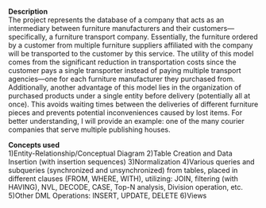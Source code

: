 **Description**    
The project represents the database of a company that acts as an intermediary between furniture manufacturers and their customers—specifically, a furniture transport company.
Essentially, the furniture ordered by a customer from multiple furniture suppliers affiliated with the company will be transported to the customer by this service.
The utility of this model comes from the significant reduction in transportation costs since the customer pays a single transporter instead of paying multiple transport agencies—one for
each furniture manufacturer they purchased from.
Additionally, another advantage of this model lies in the organization of purchased products under a single entity before delivery (potentially all at once).
This avoids waiting times between the deliveries of different furniture pieces and prevents potential inconveniences caused by lost items.
For better understanding, I will provide an example: one of the many courier companies that serve multiple publishing houses.

**Concepts used**   
1)Entity-Relationship/Conceptual Diagram
2)Table Creation and Data Insertion (with insertion sequences)
3)Normalization
4)Various queries and subqueries (synchronized and unsynchronized) from tables, placed in different clauses (FROM, WHERE, WITH), utilizing: JOIN,
filtering (with HAVING), NVL, DECODE, CASE, Top-N analysis, Division operation, etc.
5)Other DML Operations: INSERT, UPDATE, DELETE
6)Views

